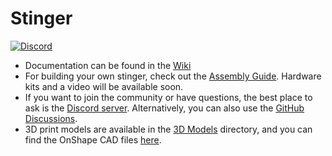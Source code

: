 # Stinger

[![Discord](https://img.shields.io/discord/1318280486107480064?style=for-the-badge&logo=discord&logoColor=white&label=Discord&color=5765F2)](https://discord.gg/RR9ZNNtcx3)

-   Documentation can be found in the [Wiki](https://github.com/bastian2001/Stinger-Docs/wiki)
-   For building your own stinger, check out the [Assembly Guide](https://github.com/Project-Stinger/Stinger-Docs/blob/main/StingerV2AssemblyGuide.pdf). Hardware kits and a video will be available soon.
-   If you want to join the community or have questions, the best place to ask is the [Discord server](https://discord.gg/RR9ZNNtcx3). Alternatively, you can also use the [GitHub Discussions](https://github.com/bastian2001/Stinger-Docs/discussions).
-   3D print models are available in the [3D Models](#) directory, and you can find the OnShape CAD files [here](#).
